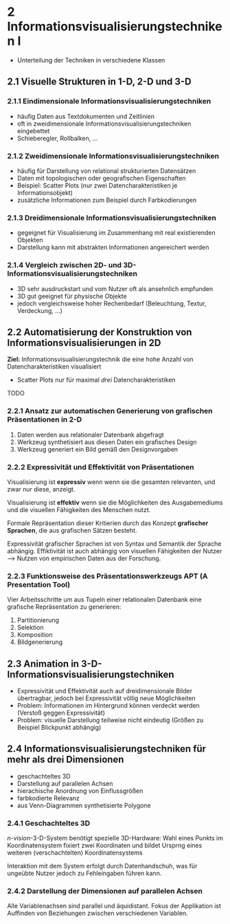 # 2 Informationsvisualisierungstechniken I

- Unterteilung der Techniken in verschiedene Klassen

## 2.1 Visuelle Strukturen in 1-D, 2-D und 3-D

### 2.1.1 Eindimensionale Informationsvisualisierungstechniken

- häufig Daten aus Textdokumenten und Zeitlinien
- oft in zweidimensionale Informationsvisualisierungstechniken eingebettet
- Schieberegler, Rollbalken, ...

### 2.1.2 Zweidimensionale Informationsvisualisierungstechniken

- häufig für Darstellung von relational strukturierten Datensätzen
- Daten mit topologischen oder geografischen Eigenschaften
- Beispiel: Scatter Plots (nur zwei Datencharakteristiken je Informationsobjekt)
- zusätzliche Informationen zum Beispiel durch Farbkodierungen

### 2.1.3 Dreidimensionale Informationsvisualisierungstechniken

- gegeignet für Visualisierung im Zusammenhang mit real existierenden Objekten
- Darstellung kann mit abstrakten Informationen angereichert werden

### 2.1.4 Vergleich zwischen 2D- und 3D-Informationsvisualisierungstechniken

- 3D sehr ausdruckstart und vom Nutzer oft als ansehnlich empfunden
- 3D gut geeignet für physische Objekte
- jedoch vergleichsweise hoher Rechenbedarf (Beleuchtung, Textur, Verdeckung, ...)

## 2.2 Automatisierung der Konstruktion von Informationsvisualisierungen in 2D

**Ziel:** Informationsvisualisierungstechnik die eine hohe Anzahl von Datencharakteristiken visualisiert

- Scatter Plots nur für maximal *drei* Datencharakteristiken

TODO

### 2.2.1 Ansatz zur automatischen Generierung von grafischen Präsentationen in 2-D

1. Daten werden aus relationaler Datenbank abgefragt
2. Werkzeug synthetisiert aus diesen Daten ein grafisches Design
3. Werkzeug generiert ein Bild gemäß den Designvorgaben

### 2.2.2 Expressivität und Effektivität von Präsentationen

Visualisierung ist **expressiv** wenn wenn sie die gesamten relevanten, und zwar nur diese, anzeigt.

Visualisierung ist **effektiv** wenn sie die Möglichkeiten des Ausgabemediums und die visuellen Fähigkeiten des Menschen nutzt.

Formale Repräsentation dieser Kritierien durch das Konzept **grafischer Sprachen**, die aus grafischen Sätzen besteht.

Expressivität grafischer Sprachen ist von Syntax und Semantik der Sprache abhängig. Effiktivität ist auch abhängig von visuellen Fähigkeiten der Nutzer --> Nutzen von empirischen Daten aus der Forschung.

### 2.2.3 Funktionsweise des Präsentationswerkzeugs APT (A Presentation Tool)

Vier Arbeitsschritte um aus Tupeln einer relationalen Datenbank eine grafische Repräsentation zu generieren:

1. Partitionierung
2. Selektion
3. Komposition
4. Bildgenerierung

## 2.3 Animation in 3-D-Informationsvisualisierungstechniken

- Expressivität und Effektivität auch auf dreidimensionale Bilder übertragbar, jedoch bei Expressivität völlig neue Möglichkeiten
- Problem: Informationen im Hintergrund können verdeckt werden (Verstoß geggen Expressivität)
- Problem: visuelle Darstellung teilweise nicht eindeutig (Größen zu Beispiel Blickpunkt abhängig)

## 2.4 Informationsvisualisierungstechniken für mehr als drei Dimensionen

- geschachteltes 3D
- Darstellung auf parallelen Achsen
- hierachische Anordnung von Einflussgrößen
- farbkodierte Relevanz
- aus Venn-Diagrammen synthetisierte Polygone

### 2.4.1 Geschachteltes 3D

*n-vision*-3-D-System benötigt spezielle 3D-Hardware: Wahl eines Punkts im Koordinatensystem fixiert zwei Koordinaten und bildet Ursprng eines weiteren (verschachtelten) Koordinatensystems

Interaktion mit dem System erfolgt durch Datenhandschuh, was für ungeübte Nutzer jedoch zu Fehleingaben führen kann.

### 2.4.2 Darstellung der Dimensionen auf parallelen Achsen

Alle Variablenachsen sind parallel und äquidistant. Fokus der Applikation ist Auffinden von Beziehungen zwischen verschiedenen Variablen.